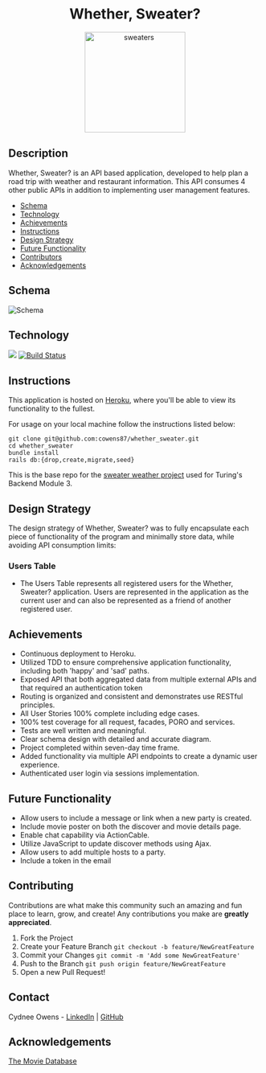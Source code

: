 # <div align="center">  Whether, Sweater?

<p align="center">
  <img src="https://user-images.githubusercontent.com/67389821/109677726-ca704700-7b2e-11eb-8688-052e09d825a7.png" alt="sweaters" width="200"/> </img>
</p>

## Description
Whether, Sweater? is an API based application, developed to help plan a road trip with weather and restaurant information. This API consumes 4 other public APIs in addition to implementing user management features.
- [Schema](#schema)
- [Technology](#technology)
- [Achievements](#achievements)
- [Instructions](#instructions)
- [Design Strategy](#design-strategy)
- [Future Functionality](#future-functionality)
- [Contributors](#contributors)
- [Acknowledgements](#acknowledgements)

## Schema
![Schema](https://user-images.githubusercontent.com/67389821/107423165-e143f080-6ad0-11eb-8d79-9875185b18d1.png)

## Technology
   ![](https://img.shields.io/badge/Rails-5.2.4-informational?style=flat&logo=<LOGO_NAME>&logoColor=white&color=2bbc8a) [![Build Status](https://travis-ci.com/ninesky00/viewing_party.svg?branch=main)](https://travis-ci.com/ninesky00/viewing_party)

## Instructions
This application is hosted on [Heroku](https://what-the-weather-cyd.herokuapp.com/), where you'll be able to view its functionality to the fullest.

For usage on your local machine follow the instructions listed below:
```
git clone git@github.com:cowens87/whether_sweater.git
cd whether_sweater
bundle install
rails db:{drop,create,migrate,seed}

```

This is the base repo for the [sweater weather project](https://backend.turing.io/module3/projects/sweater_weather/) used for Turing's Backend Module 3.

## Design Strategy
The design strategy of Whether, Sweater? was to fully encapsulate each piece of functionality of the program and minimally store data, while avoiding API consumption limits:

### Users Table
- The Users Table represents all registered users for the Whether, Sweater? application. Users are represented in the application as the current user and can also be represented as a friend of another registered user.

## Achievements
- Continuous deployment to Heroku.
- Utilized TDD to ensure comprehensive application functionality, including both 'happy' and 'sad' paths.
- Exposed API that both aggregated data from multiple external APIs and that required an authentication token
- Routing is organized and consistent and demonstrates use RESTful principles.
- All User Stories 100% complete including edge cases.
- 100% test coverage for all request, facades, PORO and services.
- Tests are well written and meaningful.
- Clear schema design with detailed and accurate diagram.
- Project completed within seven-day time frame.
- Added functionality via multiple API endpoints to create a dynamic user experience.
- Authenticated user login via sessions implementation.  
## Future Functionality
- Allow users to include a message or link when a new party is created.
- Include movie poster on both the discover and movie details page.
- Enable chat capability via ActionCable.
- Utilize JavaScript to update discover methods using Ajax.
- Allow users to add multiple hosts to a party. 
- Include a token in the email

## Contributing

Contributions are what make this community such an amazing and fun place to learn, grow, and create! Any contributions you make are **greatly appreciated**.

1. Fork the Project
2. Create your Feature Branch ```git checkout -b feature/NewGreatFeature```
3. Commit your Changes ```git commit -m 'Add some NewGreatFeature'```
4. Push to the Branch ```git push origin feature/NewGreatFeature```
5. Open a new Pull Request!


## Contact

Cydnee Owens - [LinkedIn](https://www.linkedin.com/in/cydnee-owens-683a3450/) | [GitHub](https://github.com/cowens87)

## Acknowledgements
[The Movie Database](https://developers.themoviedb.org/3/getting-started/introduction)
